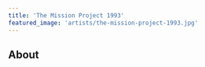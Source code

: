 ```yaml
---
title: 'The Mission Project 1993'
featured_image: 'artists/the-mission-project-1993.jpg'
---
```


## About


